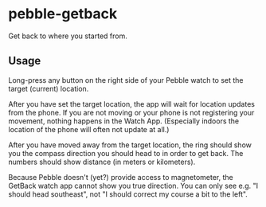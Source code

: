 pebble-getback
==============

Get back to where you started from.

Usage
-----

Long-press any button on the right side of your Pebble watch to set the target (current) location.

After you have set the target location, the app will wait for location updates from the phone. If you are not moving or your phone is not registering your movement, nothing happens in the Watch App. (Especially indoors the location of the phone will often not update at all.)

After you have moved away from the target location, the ring should show you the compass direction you should head to in order to get back. The numbers should show distance (in meters or kilometers).

Because Pebble doesn't (yet?) provide access to magnetometer, the GetBack watch app cannot show you true direction. You can only see e.g. "I should head southeast", not "I should correct my course a bit to the left".
